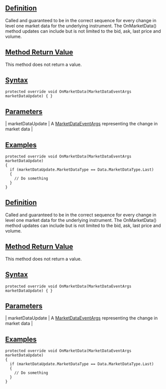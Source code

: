 ## [Definition](https://developer.ninjatrader.com/docs/desktop/superdomcolumn_onmarketdata\#definition)

Called and guaranteed to be in the correct sequence for every change in level one market data for the underlying instrument. The OnMarketData() method updates can include but is not limited to the bid, ask, last price and volume.

## [Method Return Value](https://developer.ninjatrader.com/docs/desktop/superdomcolumn_onmarketdata\#method-return-value)

This method does not return a value.

## [Syntax](https://developer.ninjatrader.com/docs/desktop/superdomcolumn_onmarketdata\#syntax)

`protected override void OnMarketData(MarketDataEventArgs marketDataUpdate) { }`

## [Parameters](https://developer.ninjatrader.com/docs/desktop/superdomcolumn_onmarketdata\#parameters)

| marketDataUpdate | A [MarketDataEventArgs](https://developer.ninjatrader.com/docs/desktop/marketdataeventargs) representing the change in market data |

## [Examples](https://developer.ninjatrader.com/docs/desktop/superdomcolumn_onmarketdata\#examples)

```jsx-150469391 csharp
protected override void OnMarketData(MarketDataEventArgs marketDataUpdate)
{
  if (marketDataUpdate.MarketDataType == Data.MarketDataType.Last)
  {
    // Do something
  }
}

```

## [Definition](https://developer.ninjatrader.com/docs/desktop/superdomcolumn_onmarketdata\#definition)

Called and guaranteed to be in the correct sequence for every change in level one market data for the underlying instrument. The OnMarketData() method updates can include but is not limited to the bid, ask, last price and volume.

## [Method Return Value](https://developer.ninjatrader.com/docs/desktop/superdomcolumn_onmarketdata\#method-return-value)

This method does not return a value.

## [Syntax](https://developer.ninjatrader.com/docs/desktop/superdomcolumn_onmarketdata\#syntax)

`protected override void OnMarketData(MarketDataEventArgs marketDataUpdate) { }`

## [Parameters](https://developer.ninjatrader.com/docs/desktop/superdomcolumn_onmarketdata\#parameters)

| marketDataUpdate | A [MarketDataEventArgs](https://developer.ninjatrader.com/docs/desktop/marketdataeventargs) representing the change in market data |

## [Examples](https://developer.ninjatrader.com/docs/desktop/superdomcolumn_onmarketdata\#examples)

```jsx-150469391 csharp
protected override void OnMarketData(MarketDataEventArgs marketDataUpdate)
{
  if (marketDataUpdate.MarketDataType == Data.MarketDataType.Last)
  {
    // Do something
  }
}

```
